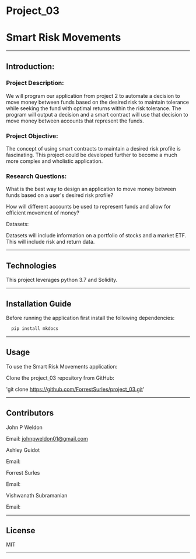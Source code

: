 # Project_03

# Smart Risk Movements

---

## Introduction:

### Project Description:

We will program our application from project 2 to automate a decision to move money between funds based on the desired risk to maintain tolerance while seeking the fund with optimal returns within the risk tolerance. The program will output a decision and a smart contract will use that decision to move money between accounts that represent the funds.

### Project Objective:

The concept of using smart contracts to maintain a desired risk profile is fascinating. This project could be developed further to become a much more complex and wholistic  application.

### Research Questions:

What is the best way to design an application to move money between funds based on a user's desired risk profile?

How will different accounts be used to represent funds and allow for efficient movement of money?

Datasets:

Datasets will include information on a portfolio of stocks and a market ETF. This will include risk and return data.

---

## Technologies

This project leverages python 3.7 and Solidity.

---

## Installation Guide

Before running the application first install the following dependencies:

```python
  pip install mkdocs
```

---

## Usage

To use the Smart Risk Movements application:

Clone the project_03 repository from GitHub:

'git clone https://github.com/ForrestSurles/project_03.git'

---

## Contributors

John P Weldon

Email: johnpweldon01@gmail.com

Ashley Guidot

Email:

Forrest Surles

Email:

Vishwanath Subramanian

Email:

---

## License

MIT

---